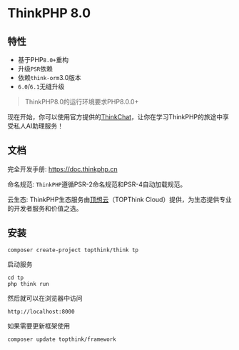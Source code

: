 ThinkPHP 8.0
===============

## 特性

* 基于PHP`8.0+`重构
* 升级`PSR`依赖
* 依赖`think-orm`3.0版本
* `6.0`/`6.1`无缝升级

> ThinkPHP8.0的运行环境要求PHP8.0.0+

现在开始，你可以使用官方提供的[ThinkChat](https://chat.topthink.com/)，让你在学习ThinkPHP的旅途中享受私人AI助理服务！

## 文档

完全开发手册: https://doc.thinkphp.cn

命名规范: `ThinkPHP`遵循PSR-2命名规范和PSR-4自动加载规范。

云生态: ThinkPHP生态服务由[顶想云](https://www.topthink.com)（TOPThink Cloud）提供，为生态提供专业的开发者服务和价值之选。

## 安装

~~~
composer create-project topthink/think tp
~~~

启动服务

~~~
cd tp
php think run
~~~

然后就可以在浏览器中访问

~~~
http://localhost:8000
~~~

如果需要更新框架使用

~~~
composer update topthink/framework
~~~